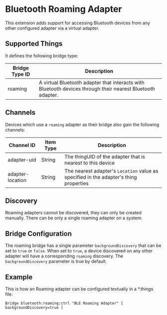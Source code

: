 # Bluetooth Roaming Adapter

This extension adds support for accessing Bluetooth devices from any other configured adapter via a virtual adapter.

## Supported Things

It defines the following bridge type:

| Bridge Type ID | Description                                                                                                |
|----------------|------------------------------------------------------------------------------------------------------------|
| roaming        | A virtual Bluetooth adapter that interacts with Bluetooth devices through their nearest Bluetooth adapter. |

## Channels

Devices which use a `roaming` adapter as their bridge also gain the following channels:

| Channel ID       | Item Type | Description                                                                          |
|------------------|-----------|--------------------------------------------------------------------------------------|
| adapter-uid      | String    | The thingUID of the adapter that is nearest to this device                           |
| adapter-location | String    | The nearest adapter's `Location` value as specified in the adapter's thing properties |

## Discovery

Roaming adapters cannot be discovered, they can only be created manually.
There can be only a single roaming adapter on a system.

## Bridge Configuration

The roaming bridge has a single parameter `backgroundDiscovery` that can be set to `true` or `false`. 
When set to `true`, a device discovered on any other adapter will have a corresponding `roaming` discovery.
The `backgroundDiscovery` parameter is true by default.

## Example

This is how an Roaming adapter can be configured textually in a *.things file:

```
Bridge bluetooth:roaming:ctrl "BLE Roaming Adapter" [ backgroundDiscovery=true ]
```
